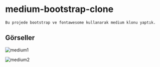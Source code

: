 # medium-bootstrap-clone
```
Bu projede bootstrap ve fontawesome kullanarak medium klonu yaptık.
```

## Görseller

![medium1](https://user-images.githubusercontent.com/96295567/161973162-4b8d9d99-a778-41ce-8e93-d92978cdf182.png)

![medium2](https://user-images.githubusercontent.com/96295567/161973291-910762dd-6620-457b-b6ea-9086792cb790.png)